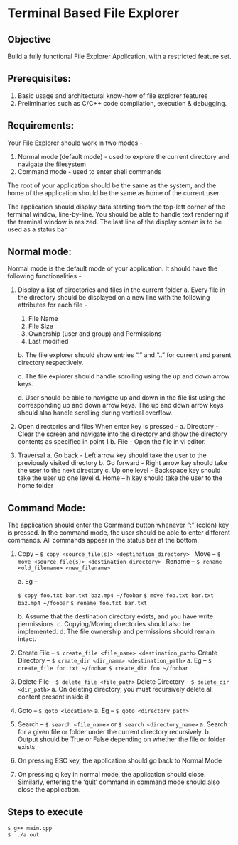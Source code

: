 # Terminal Based File Explorer

## Objective

Build a fully functional File Explorer Application, with a restricted feature set.

## Prerequisites:

1. Basic usage and architectural know-how of file explorer features
2. Preliminaries such as C/C++ code compilation, execution & debugging.

## Requirements:

Your File Explorer should work in two modes -

1. Normal mode (default mode) - used to explore the current directory and navigate the filesystem
2. Command mode - used to enter shell commands

The root of your application should be the same as the system, and the home of the application should be the same as home of the current user.

The application should display data starting from the top-left corner of the terminal window, line-by-line. You should be able to handle text rendering if the terminal window is resized. The last line of the display screen is to be used as a status bar

## Normal mode:

Normal mode is the default mode of your application. It should have the following functionalities -

1. Display a list of directories and files in the current folder
   a. Every file in the directory should be displayed on a new line with the following attributes for each file -

   1. File Name
   2. File Size
   3. Ownership (user and group) and Permissions
   4. Last modified

   b. The file explorer should show entries “.” and “..” for current and parent directory respectively.

   c. The file explorer should handle scrolling using the up and down arrow keys.

   d. User should be able to navigate up and down in the file list using the corresponding up and down arrow keys. The up and down arrow keys should also handle scrolling during vertical overflow.

2. Open directories and files When enter key is pressed -
   a. Directory - Clear the screen and navigate into the directory and show the directory contents as specified in point 1
   b. File - Open the file in vi editor.

3. Traversal
   a. Go back - Left arrow key should take the user to the previously visited directory
   b. Go forward - Right arrow key should take the user to the next directory
   c. Up one level - Backspace key should take the user up one level
   d. Home – h key should take the user to the home folder

## Command Mode:

The application should enter the Command button whenever “:” (colon) key is pressed. In the command mode, the user should be able to enter different commands. All commands appear in the status bar at the bottom.

1.  Copy –
    `$ copy <source_file(s)> <destination_directory> `
    Move –
    `$ move <source_file(s)> <destination_directory> `
    Rename –
    `$ rename <old_filename> <new_filename>`

    a. Eg –

    `$ copy foo.txt bar.txt baz.mp4 ~/foobar`
    `$ move foo.txt bar.txt baz.mp4 ~/foobar`
    `$ rename foo.txt bar.txt`

    b. Assume that the destination directory exists, and you have write permissions.
    c. Copying/Moving directories should also be implemented.
    d. The file ownership and permissions should remain intact.

2.  Create File –
    `$ create_file <file_name> <destination_path>`
    Create Directory –
    `$ create_dir <dir_name> <destination_path>`
    a. Eg –
    `$ create_file foo.txt ~/foobar`
    `$ create_dir foo ~/foobar`
3.  Delete File –
    `$ delete_file <file_path>`
    Delete Directory –
    `$ delete_dir <dir_path>`
    a. On deleting directory, you must recursively delete all content present inside it

4.  Goto –
    `$ goto <location>`
    a. Eg – `$ goto <directory_path>`

5.  Search –
    `$ search <file_name>`
    or
    `$ search <directory_name>`
    a. Search for a given file or folder under the current directory recursively.
    b. Output should be True or False depending on whether the file or folder exists
6.  On pressing ESC key, the application should go back to Normal Mode
7.  On pressing q key in normal mode, the application should close. Similarly, entering the ‘quit’ command in command mode should also close the application.

## Steps to execute

```sh
$ g++ main.cpp
$  ./a.out
```
